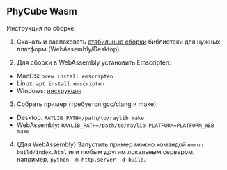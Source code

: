 ## PhyCube Wasm

Инструкция по сборке:

1. Скачать и распаковать [стабильные сборки](https://github.com/raysan5/raylib/releases/tag/4.5.0) библиотеки для нужных платформ (WebAssembly/Desktop).

2. Для сборки в WebAssembly установить Emscripten:
- MacOS: `brew install emscripten`
- Linux: `apt install emscripten`
- Windows: [инструкция](https://emscripten.org/docs/getting_started/downloads.html)

3. Собрать пример (требуется gcc/clang и make):
- Desktop: `RAYLIB_PATH=/path/to/raylib make`
- WebAssembly: `RAYLIB_PATH=/path/to/raylib PLATFORM=PLATFORM_WEB make`

4. (Для WebAssembly) Запустить пример можно командой `emrun build/index.html` или любым другим локальным сервером, например, `python -m http.server -d build`.